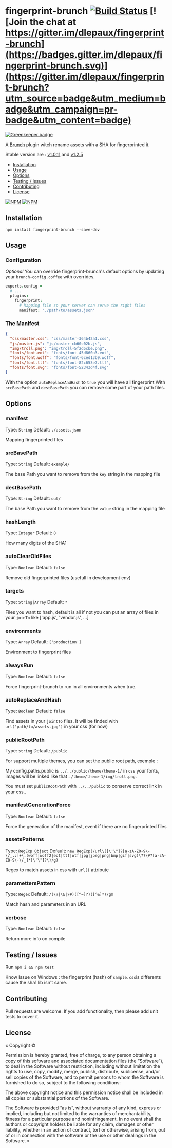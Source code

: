 # fingerprint-brunch [![Build Status][travis-badge]][travis] [![Join the chat at https://gitter.im/dlepaux/fingerprint-brunch](https://badges.gitter.im/dlepaux/fingerprint-brunch.svg)](https://gitter.im/dlepaux/fingerprint-brunch?utm_source=badge&utm_medium=badge&utm_campaign=pr-badge&utm_content=badge)

[![Greenkeeper badge](https://badges.greenkeeper.io/dlepaux/fingerprint-brunch.svg)](https://greenkeeper.io/)

A [Brunch][] plugin witch rename assets with a SHA for fingerprinted it.

Stable version are : [v1.0.11][] and [v1.2.5][]

- [Installation](#installation)
- [Usage](#usage)
- [Options](#options)
- [Testing / Issues](#testing)
- [Contributing](#contributing)
- [License](#license)

[![NPM](https://nodei.co/npm/fingerprint-brunch.png)](https://nodei.co/npm/fingerprint-brunch/)
[![NPM](https://nodei.co/npm-dl/fingerprint-brunch.png?months=3)](https://nodei.co/npm/fingerprint-brunch/)

## <a name="installation"></a> Installation

`npm install fingerprint-brunch --save-dev`


## <a name="usage"></a> Usage

### Configuration

_Optional_ You can override fingerprint-brunch's default options by updating your `brunch-config.coffee` with overrides.

```coffeescript
exports.config =
  # ...
  plugins:
    fingerprint:
      # Mapping file so your server can serve the right files
      manifest: './path/to/assets.json'

```

### The Manifest
```json
{
  "css/master.css": "css/master-364b42a1.css",
  "js/master.js": "js/master-cb60c02b.js",
  "img/troll.png": "img/troll-5f2d5cbe.png",
  "fonts/font.eot": "fonts/font-45d860a3.eot",
  "fonts/font.woff": "fonts/font-6ced13b9.woff",
  "fonts/font.ttf": "fonts/font-82c653e7.ttf",
  "fonts/font.svg": "fonts/font-52343d4f.svg"
}
```

With the option `autoReplaceAndHash` to `true` you will have all fingerprint
With `srcBasePath` and `destBasePath` you can remove some part of your path files.


## <a name="options"></a> Options

### manifest

Type: `String`
Default: `./assets.json`

Mapping fingerprinted files

### srcBasePath

Type: `String`
Default: `exemple/`

The base Path you want to remove from the `key` string in the mapping file

### destBasePath

Type: `String`
Default: `out/`

The base Path you want to remove from the `value` string in the mapping file

### hashLength

Type: `Integer`
Default: `8`

How many digits of the SHA1

### autoClearOldFiles

Type: `Boolean`
Default: `false`

Remove old fingerprinted files (usefull in development env)

### targets

Type: `String|Array`
Default: `*`

Files you want to hash, default is all if not you can put an array of files in your `joinTo` like ['app.js', 'vendor.js', ...]

### environments

Type: `Array`
Default: `['production']`

Environment to fingerprint files

### alwaysRun

Type: `Boolean`
Default: `false`

Force fingerprint-brunch to run in all environments when true.

### autoReplaceAndHash

Type: `Boolean`
Default: `false`

Find assets in your `jointTo` files. It will be finded with `url('path/to/assets.jpg')` in your css (for now)

### publicRootPath

Type: `string`
Default: `/public`

For support multiple themes, you can set the public root path, exemple :

My config.paths.public is `../../public/theme/theme-1/` in `css` your fonts, images will be linked like that : `/theme/theme-1/img/troll.png`. 

You must set `publicRootPath` with `../../public` to conserve correct link in your css..

### manifestGenerationForce

Type: `Boolean`
Default: `false`

Force the generation of the manifest, event if there are no fingerprinted files

### assetsPatterns

Type: `RegExp Object`
Default: `new RegExp(/url\([\'\"]?[a-zA-Z0-9\-\/_.:]+\.(woff|woff2|eot|ttf|otf|jpg|jpeg|png|bmp|gif|svg)\??\#?[a-zA-Z0-9\-\/_]*[\'\"]?\)/g)`

Regex to match assets in css with `url()` attribute

### paramettersPattern

Type: `Regex`
Default: `/(\?|\&|\#)([^=]?)([^&]*)/gm`

Match hash and parameters in an URL

### verbose

Type: `Boolean`
Default: `false`

Return more info on compile


## <a name="testing"></a> Testing / Issues

Run `npm i && npm test`

Know Issue on Windows : the fingerprint (hash) of `sample.css`is differents cause the sha1 lib isn't same.


## <a name="contributing"></a> Contributing

Pull requests are welcome. If you add functionality, then please add unit tests to cover it.


## <a name="license"></a> License

« Copyright ©

Permission is hereby granted, free of charge, to any person obtaining a copy of this software and associated documentation files (the “Software”), to deal in the Software without restriction, including without limitation the rights to use, copy, modify, merge, publish, distribute, sublicense, and/or sell copies of the Software, and to permit persons to whom the Software is furnished to do so, subject to the following conditions:

The above copyright notice and this permission notice shall be included in all copies or substantial portions of the Software.

The Software is provided “as is”, without warranty of any kind, express or implied, including but not limited to the warranties of merchantability, fitness for a particular purpose and noninfringement. In no event shall the authors or copyright holders be liable for any claim, damages or other liability, whether in an action of contract, tort or otherwise, arising from, out of or in connection with the software or the use or other dealings in the Software. »

[Brunch]: http://brunch.io
[travis]: https://travis-ci.org/dlepaux/fingerprint-brunch
[travis-badge]: https://img.shields.io/travis/dlepaux/fingerprint-brunch.svg?style=flat
[v1.0.11]: https://github.com/dlepaux/fingerprint-brunch/releases/tag/v1.0.11
[v1.2.5]: https://github.com/dlepaux/fingerprint-brunch/releases/tag/v1.2.5
